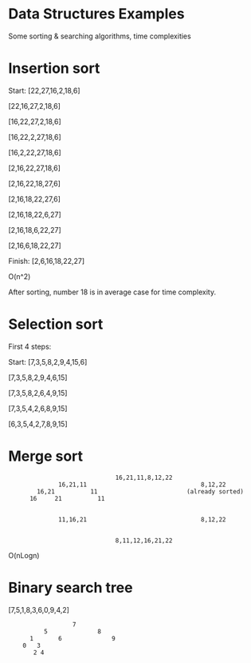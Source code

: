 # Data Structures Examples
Some sorting &amp; searching algorithms, time complexities

# Insertion sort
Start: [22,27,16,2,18,6]

[22,16,27,2,18,6]

[16,22,27,2,18,6]

[16,22,2,27,18,6]

[16,2,22,27,18,6]

[2,16,22,27,18,6]

[2,16,22,18,27,6]

[2,16,18,22,27,6]

[2,16,18,22,6,27]

[2,16,18,6,22,27]

[2,16,6,18,22,27]

Finish: [2,6,16,18,22,27]

O(n^2)

After sorting, number 18 is in average case for time complexity.

# Selection sort
First 4 steps:

Start: [7,3,5,8,2,9,4,15,6]

[7,3,5,8,2,9,4,6,15]

[7,3,5,8,2,6,4,9,15]

[7,3,5,4,2,6,8,9,15]

[6,3,5,4,2,7,8,9,15]

# Merge sort

                                  16,21,11,8,12,22
                  16,21,11                                8,12,22
            16,21          11                         (already sorted)
          16     21          11


                  11,16,21                                8,12,22


                                  8,11,12,16,21,22

O(nLogn)

# Binary search tree

[7,5,1,8,3,6,0,9,4,2]

                      7
              5              8
          1       6              9
        0   3
           2 4

